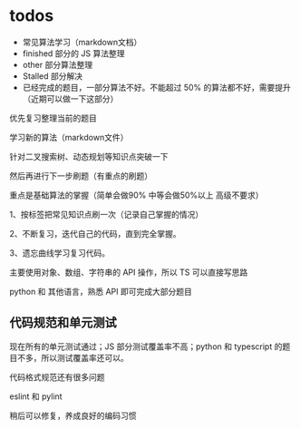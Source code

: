 # todos

- 常见算法学习（markdown文档）
- finished 部分的 JS 算法整理
- other 部分算法整理
- Stalled 部分解决
- 已经完成的题目，一部分算法不好。不能超过 50% 的算法都不好，需要提升（近期可以做一下这部分）

优先复习整理当前的题目

学习新的算法（markdown文件）

针对二叉搜索树、动态规划等知识点突破一下

然后再进行下一步刷题（有重点的刷题）


重点是基础算法的掌握（简单会做90% 中等会做50%以上 高级不要求）

1、按标签把常见知识点刷一次（记录自己掌握的情况）

2、不断复习，迭代自己的代码，直到完全掌握。

3、遗忘曲线学习复习代码。

主要使用对象、数组、字符串的 API 操作，所以 TS 可以直接写思路

python 和 其他语言，熟悉 API 即可完成大部分题目

## 代码规范和单元测试

现在所有的单元测试通过；JS 部分测试覆盖率不高；python 和 typescript 的题目不多，所以测试覆盖率还可以。

代码格式规范还有很多问题

eslint 和 pylint 

稍后可以修复，养成良好的编码习惯
